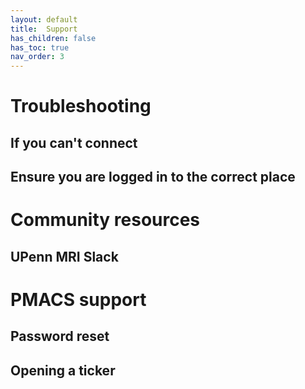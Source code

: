 ```yaml
---
layout: default
title:  Support
has_children: false
has_toc: true
nav_order: 3
---
```


# Troubleshooting

## If you can't connect

## Ensure you are logged in to the correct place


# Community resources

## UPenn MRI Slack


# PMACS support

## Password reset

## Opening a ticker